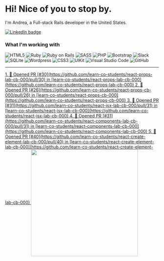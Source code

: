 # Hi! Nice of you to stop by.

I'm Andrea, a Full-stack Rails developer in the United States.

<a href="https://linkedin.com/in/andrea-jasper" target="blank"><img align="center" src="https://img.shields.io/badge/LinkedIn-0077B5?style=for-the-badge&logo=linkedin&logoColor=white" alt="LinkedIn badge" /></a>

### What I'm working with
<img alt="HTML5" src="https://img.shields.io/badge/-HTML5-E34F26?style=flat-square&logo=html5&logoColor=white" /> <img alt="Ruby" src="https://img.shields.io/badge/-RUBY-CC342D?style=flat-square&logo=ruby&logoColor=white" />  <img alt="Ruby on Rails" src="https://img.shields.io/badge/-RUBY_ON_RAILS-CC0000?style=flat-square&logo=ruby-on-rails&logoColor=white" /> <img alt="SASS" src="https://img.shields.io/badge/-SASS-CC6699?style=flat-square&logo=sass&logoColor=white" /> <img alt="PHP" src="https://img.shields.io/badge/-PHP-777BB4?style=flat-square&logo=php&logoColor=white" /> <img alt="Bootstrap" src="https://img.shields.io/badge/-BOOTSTRAP-7952B3?style=flat-square&logo=bootstrap&logoColor=white" /> <img alt="Slack" src="https://img.shields.io/badge/-SLACK-4A154B?style=flat-square&logo=slack&logoColor=white" /> <img alt="SQLite" src="https://img.shields.io/badge/-SQLITE-003B57?style=flat-square&logo=sqlite&logoColor=white" /> <img alt="Wordpress" src="https://img.shields.io/badge/-WORDPRESS-21759B?style=flat-square&logo=wordpress&logoColor=white" /> <img alt="CSS3" src="https://img.shields.io/badge/-CSS3-1572B6?style=flat-square&logo=css3&logoColor=white" /> <img alt="UIKit" src="https://img.shields.io/badge/-UIKIT-2396F3?style=flat-square&logo=uikit&logoColor=white" />
<img alt="Visual Studio Code" src="https://img.shields.io/badge/-VISUAL_STUDIO_CODE-2396F3?style=flat-square&logo=visual-studio-code&logoColor=white" /> <img alt="GitHub" src="https://img.shields.io/badge/-GITHUB-181717?style=flat-square&logo=github&logoColor=white" />

---

<p align=left>
  <a href="https://github.com/andreajasper/github-readme-stats" title="Go to Source">
    <!--START_SECTION:activity-->
1. 💪 Opened PR [#30](https://github.com/learn-co-students/react-props-lab-cb-000/pull/30) in [learn-co-students/react-props-lab-cb-000](https://github.com/learn-co-students/react-props-lab-cb-000)
2. 💪 Opened PR [#26](https://github.com/learn-co-students/react-props-cb-000/pull/26) in [learn-co-students/react-props-cb-000](https://github.com/learn-co-students/react-props-cb-000)
3. 💪 Opened PR [#31](https://github.com/learn-co-students/react-jsx-lab-cb-000/pull/31) in [learn-co-students/react-jsx-lab-cb-000](https://github.com/learn-co-students/react-jsx-lab-cb-000)
4. 💪 Opened PR [#31](https://github.com/learn-co-students/react-components-lab-cb-000/pull/31) in [learn-co-students/react-components-lab-cb-000](https://github.com/learn-co-students/react-components-lab-cb-000)
5. 💪 Opened PR [#40](https://github.com/learn-co-students/react-create-element-lab-cb-000/pull/40) in [learn-co-students/react-create-element-lab-cb-000](https://github.com/learn-co-students/react-create-element-lab-cb-000)
<!--END_SECTION:activity-->
    <img width="350" align="center" src="https://github-readme-stats.vercel.app/api?username=andreajasper&show_icons=true&theme=vision-friendly-dark">
  </a>
</p>
